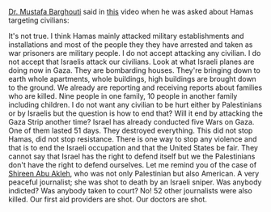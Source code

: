 [Dr. Mustafa Barghouti](https://en.wikipedia.org/wiki/Mustafa_Barghouti) said in [this](https://www.youtube.com/watch?v=3MERTh-mWxM) video when he was asked about Hamas targeting civilians:

It's not true. I think Hamas mainly attacked military establishments and installations and most of the people they they have arrested and taken as war prisoners are military people. I do not accept attacking any civilian. I do not accept that Israelis attack our civilians. Look at what Israeli planes are doing now in Gaza. They are bombarding houses. They're bringing down to earth whole apartments, whole buildings, high buildings are brought down to the ground. We already are reporting and receiving reports about families who are killed. Nine people in one family, 10 people in another family including children. I do not want any civilian to be hurt either by Palestinians or by Israelis but the question is how to end that? Will it end by attacking the Gaza Strip another time? Israel has already conducted five Wars on Gaza. One of them lasted 51 days. They destroyed everything. This did not stop Hamas, did not stop resistance. There is one way to stop any violence and that is to end the Israeli occupation and that the United States be fair. They cannot say that Israel has the right to defend itself but we the Palestinians don't have the right to defend ourselves. Let me remind you of the case of [Shireen Abu Akleh](https://en.wikipedia.org/wiki/Shireen_Abu_Akleh), who was not only Palestinian but also American. A very peaceful journalist; she was shot to death by an Israeli sniper. Was anybody indicted? Was anybody taken to court? No! 52 other journalists were also killed. Our first aid providers are shot. Our doctors are shot.
